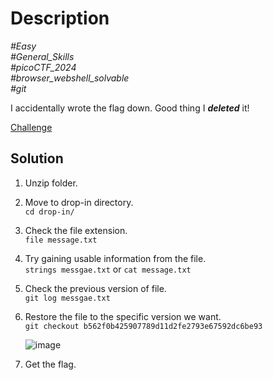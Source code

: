 # Description

_#Easy_<br>
_#General_Skills_<br>
_#picoCTF_2024_<br>
_#browser_webshell_solvable_<br>
_#git_<br>

I accidentally wrote the flag down. Good thing I ***deleted*** it!

[Challenge](Commitment-Issues.zip)

## Solution

1. Unzip folder.
2. Move to drop-in directory.<br>
   `cd drop-in/`
3. Check the file extension.<br>
   `file message.txt`
4. Try gaining usable information from the file.<br>
   `strings messgae.txt` or `cat message.txt`
5. Check the previous version of file.<br>
   `git log messgae.txt`
6. Restore the file to the specific version we want.<br>
   `git checkout b562f0b425907789d11d2fe2793e67592dc6be93`
   
   ![image](https://github.com/user-attachments/assets/66afd34f-9437-46fe-aabc-76c4cf85a766)

8. Get the flag.

